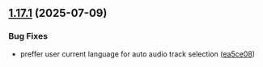 ## [1.17.1](https://github.com/strumok-app/strumok/compare/v1.17.0...v1.17.1) (2025-07-09)


### Bug Fixes

* preffer user current language for auto audio track selection ([ea5ce08](https://github.com/strumok-app/strumok/commit/ea5ce08d9f8fccc1e5581bc940bcac11a917ebe4))




